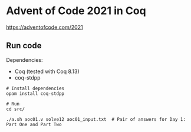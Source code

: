 Advent of Code 2021 in Coq
==========================

https://adventofcode.com/2021

## Run code

Dependencies:
- Coq (tested with Coq 8.13)
- coq-stdpp

```shell
# Install dependencies
opam install coq-stdpp

# Run
cd src/

./a.sh aoc01.v solve12 aoc01_input.txt  # Pair of answers for Day 1: Part One and Part Two
```


